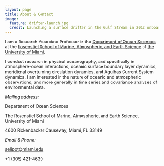 ```yaml
---
layout: page
title: About & Contact
image:
  feature: drifter-launch.jpg
  credit: Launching a surface drifter in the Gulf Stream in 2012 onboard the NOAA ship Ronald H. Brown
---
```


I am a Research Associate Professor in the [Department of Ocean Sciences](https://ocean-sciences.rsmas.miami.edu/index.html) at the [Rosenstiel School of Marine, Atmospheric, and Earth Science](http://rsmas.miami.edu) of [the University of Miami](http://www.miami.edu).

I conduct research in physical oceanography, and specifically in atmosphere-ocean interactions, oceanic surface boundary layer dynamics, meridional overturning circulation dynamics, and Agulhas Current System dynamics. I am interested in the nature of oceanic and atmospheric observations, and more generally in time series and covariance analyses of environmental data.

*Mailing address:*

Department of Ocean Sciences

The Rosenstiel School of Marine, Atmospheric, and Earth Science, University of Miami

4600 Rickenbacker Causeway, Miami, FL 33149

*Email & Phone:*

[selipot@miami.edu](mailto:selipot@miami.edu)

+1 (305) 421-4630
